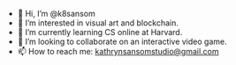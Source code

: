 - 👋 Hi, I’m @k8sansom
- 👀 I’m interested in visual art and blockchain.
- 🌱 I’m currently learning CS online at Harvard.
- 💞️ I’m looking to collaborate on an interactive video game.
- 📫 How to reach me: kathrynsansomstudio@gmail.com

<!---
k8sansom/k8sansom is a ✨ special ✨ repository because its `README.md` (this file) appears on your GitHub profile.
You can click the Preview link to take a look at your changes.
--->
